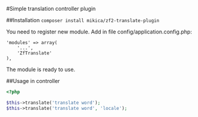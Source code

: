 #Simple translation controller plugin

##Installation
`composer install mikica/zf2-translate-plugin`

You need to register new module. Add in file config/application.config.php: 

```
'modules' => array(
    '...',
    'ZfTranslate'
),
```

The module is ready to use. 

##Usage in controller

```php
<?php

$this->translate('translate word');
$this->translate('translate word', 'locale');
```
